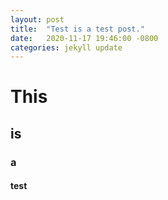 ```yaml
---
layout: post
title:  "Test is a test post."
date:   2020-11-17 19:46:00 -0800
categories: jekyll update
---
```

# This
## is
### a
#### test
